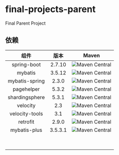 # final-projects-parent

Final Parent Project

## 依赖

|       组件       |   版本    |                                                    Maven                                                     |
|:--------------:|:-------:|:------------------------------------------------------------------------------------------------------------:|
|  spring-boot   |  2.7.10  | ![Maven Central](https://img.shields.io/maven-central/v/org.springframework.boot/spring-boot-starter-parent) |
|    mybatis     | 3.5.12  |                 ![Maven Central](https://img.shields.io/maven-central/v/org.mybatis/mybatis)                 |
| mybatis-spring |  2.3.0  | ![Maven Central](https://img.shields.io/maven-central/v/org.mybatis.spring.boot/mybatis-spring-boot-starter) |
|   pagehelper   |  5.3.2  |          ![Maven Central](https://img.shields.io/maven-central/v/com.github.pagehelper/pagehelper)           |
| shardingsphere |  5.3.1  | ![Maven Central](https://img.shields.io/maven-central/v/org.apache.shardingsphere/shardingsphere-jdbc-core)  |
|    velocity    |   2.3   |      ![Maven Central](https://img.shields.io/maven-central/v/org.apache.velocity/velocity-engine-core)       |
| velocity-tools |   3.1   |  ![Maven Central](https://img.shields.io/maven-central/v/org.apache.velocity.tools/velocity-tools-generic)   |
|    retrofit    |  2.9.0  |           ![Maven Central](https://img.shields.io/maven-central/v/com.squareup.retrofit2/retrofit)           |
|  mybatis-plus  | 3.5.3.1 |              ![Maven Central](https://img.shields.io/maven-central/v/com.baomidou/mybatis-plus)              |
|                |         |                                                                                                              |
|                |         |                                                                                                              |
|                |         |                                                                                                              |
|                |         |                                                                                                              |
|                |         |                                                                                                              |
|                |         |                                                                                                              |
|                |         |                                                                                                              |
|                |         |                                                                                                              |
